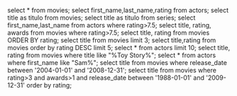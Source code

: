 select * from movies;
select first_name,last_name,rating from actors;
select title as titulo from movies;
select title as titulo from series;
select first_name,last_name from actors where rating>7.5;
select title, rating, awards from movies where rating>7.5;
select title, rating from movies ORDER BY rating;
select title from movies limit 3;
select title,rating from movies  order by rating DESC limit 5;
select * from actors limit 10;
select title, rating from movies where title like "%Toy Story%";
select * from actors where first_name like "Sam%";
select title from movies where release_date between '2004-01-01' and '2008-12-31';
select title from movies where rating>3 and awards>1 and release_date between '1988-01-01' and '2009-12-31'  order by rating;
